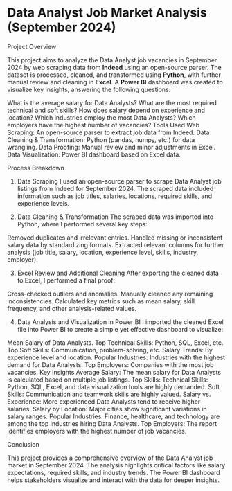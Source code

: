 # Data Analyst Job Market Analysis (September 2024)
Project Overview

This project aims to analyze the Data Analyst job vacancies in September 2024 by web scraping data from **Indeed** using an open-source parser. The dataset is processed, cleaned, and transformed using **Python**, with further manual review and cleaning in **Excel**. A **Power BI** dashboard was created to visualize key insights, answering the following questions:

What is the average salary for Data Analysts?
What are the most required technical and soft skills?
How does salary depend on experience and location?
Which industries employ the most Data Analysts?
Which employers have the highest number of vacancies?
Tools Used
Web Scraping: An open-source parser to extract job data from Indeed.
Data Cleaning & Transformation: Python (pandas, numpy, etc.) for data wrangling.
Data Proofing: Manual review and minor adjustments in Excel.
Data Visualization: Power BI dashboard based on Excel data.

Process Breakdown

1. Data Scraping
I used an open-source parser to scrape Data Analyst job listings from Indeed for September 2024. The scraped data included information such as job titles, salaries, locations, required skills, and experience levels.

2. Data Cleaning & Transformation
The scraped data was imported into Python, where I performed several key steps:

Removed duplicates and irrelevant entries.
Handled missing or inconsistent salary data by standardizing formats.
Extracted relevant columns for further analysis (job title, salary, location, experience level, skills, industry, employer).

3. Excel Review and Additional Cleaning
After exporting the cleaned data to Excel, I performed a final proof:

Cross-checked outliers and anomalies.
Manually cleaned any remaining inconsistencies.
Calculated key metrics such as mean salary, skill frequency, and other analysis-related values.

4. Data Analysis and Visualization in Power BI
I imported the cleaned Excel file into Power BI to create a simple yet effective dashboard to visualize:

Mean Salary of Data Analysts.
Top Technical Skills: Python, SQL, Excel, etc.
Top Soft Skills: Communication, problem-solving, etc.
Salary Trends: By experience level and location.
Popular Industries: Industries with the highest demand for Data Analysts.
Top Employers: Companies with the most job vacancies.
Key Insights
Average Salary: The mean salary for Data Analysts is calculated based on multiple job listings.
Top Skills:
Technical Skills: Python, SQL, Excel, and data visualization tools are highly demanded.
Soft Skills: Communication and teamwork skills are highly valued.
Salary vs. Experience: More experienced Data Analysts tend to receive higher salaries.
Salary by Location: Major cities show significant variations in salary ranges.
Popular Industries: Finance, healthcare, and technology are among the top industries hiring Data Analysts.
Top Employers: The report identifies employers with the highest number of job vacancies.

Conclusion

This project provides a comprehensive overview of the Data Analyst job market in September 2024. The analysis highlights critical factors like salary expectations, required skills, and industry trends. The Power BI dashboard helps stakeholders visualize and interact with the data for deeper insights.
